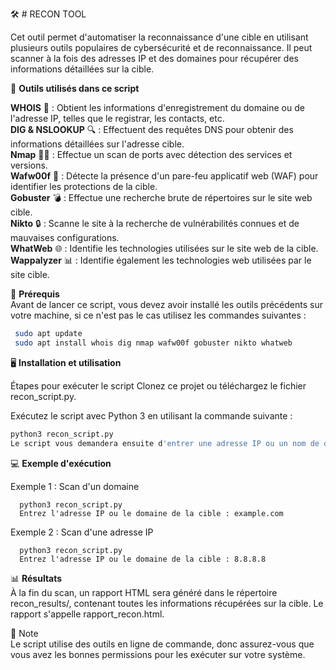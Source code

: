 🛠️ # RECON TOOL

Cet outil permet d'automatiser la reconnaissance d'une cible en utilisant plusieurs outils populaires de cybersécurité et de reconnaissance. Il peut scanner à la fois des adresses IP et des domaines pour récupérer des informations détaillées sur la cible.  


🧰 **Outils utilisés dans ce script**  
  
**WHOIS** 🧐 : Obtient les informations d'enregistrement du domaine ou de l'adresse IP, telles que le registrar, les contacts, etc.  
**DIG & NSLOOKUP** 🔍 : Effectuent des requêtes DNS pour obtenir des informations détaillées sur l'adresse cible.  
**Nmap** 🕵️‍♂️ : Effectue un scan de ports avec détection des services et versions.  
**Wafw00f** 🧱 : Détecte la présence d'un pare-feu applicatif web (WAF) pour identifier les protections de la cible.  
**Gobuster** 💣 : Effectue une recherche brute de répertoires sur le site web cible.  
**Nikto** 🔒 : Scanne le site à la recherche de vulnérabilités connues et de mauvaises configurations.  
**WhatWeb** 🌐 : Identifie les technologies utilisées sur le site web de la cible.  
**Wappalyzer** 📊 : Identifie également les technologies web utilisées par le site cible.        


🚀 **Prérequis**  
Avant de lancer ce script, vous devez avoir installé les outils précédents sur votre machine, si ce n'est pas le cas utilisez les commandes suivantes :  
  ```bash
   sudo apt update
   sudo apt install whois dig nmap wafw00f gobuster nikto whatweb
  ```


🖥️ **Installation et utilisation**  
  
Étapes pour exécuter le script
Clonez ce projet ou téléchargez le fichier recon_script.py.

Exécutez le script avec Python 3 en utilisant la commande suivante :  
 ```bash
python3 recon_script.py
Le script vous demandera ensuite d'entrer une adresse IP ou un nom de domaine.
```

💻 **Exemple d'exécution**  

   Exemple 1 : Scan d'un domaine
      
      python3 recon_script.py
      Entrez l'adresse IP ou le domaine de la cible : example.com
   
   Exemple 2 : Scan d'une adresse IP  
      
      python3 recon_script.py
      Entrez l'adresse IP ou le domaine de la cible : 8.8.8.8
   
   📊 **Résultats**  
   À la fin du scan, un rapport HTML sera généré dans le répertoire recon_results/, contenant toutes les informations récupérées sur la cible. Le rapport s'appelle rapport_recon.html.


📜 Note  
Le script utilise des outils en ligne de commande, donc assurez-vous que vous avez les bonnes permissions pour les exécuter sur votre système.
